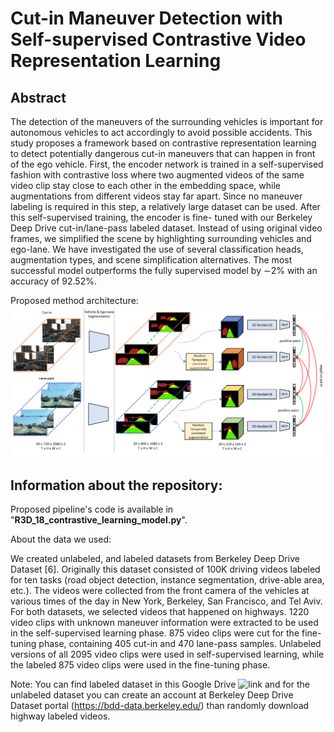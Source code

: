 # Cut-in Maneuver Detection with Self-supervised Contrastive Video Representation Learning

## Abstract

The detection of the maneuvers of the surrounding vehicles is important for autonomous vehicles to
act accordingly to avoid possible accidents. This study proposes a framework based on contrastive
representation learning to detect potentially dangerous cut-in maneuvers that can happen in front of
the ego vehicle. First, the encoder network is trained in a self-supervised fashion with contrastive loss
where two augmented videos of the same video clip stay close to each other in the embedding space,
while augmentations from different videos stay far apart. Since no maneuver labeling is required in
this step, a relatively large dataset can be used. After this self-supervised training, the encoder is fine-
tuned with our Berkeley Deep Drive cut-in/lane-pass labeled dataset. Instead of using original video
frames, we simplified the scene by highlighting surrounding vehicles and ego-lane. We have investigated
the use of several classification heads, augmentation types, and scene simplification alternatives. The
most successful model outperforms the fully supervised model by ∼2% with an accuracy of 92.52%.

Proposed method architecture:
![pipeline](https://github.com/ynalcakan/segment-and-predict-maneuver/blob/main/mcrl-overview_1200dpi.png?raw=true)

## Information about the repository:

Proposed pipeline's code is available in "**R3D_18_contrastive_learning_model.py**".

About the data we used:<br/>

We created unlabeled, and labeled datasets from Berkeley Deep Drive Dataset [6]. Originally this dataset consisted of 100K driving videos labeled
for ten tasks (road object detection, instance segmentation, drive-able area, etc.). The videos were collected from the front camera of the vehicles at
various times of the day in New York, Berkeley, San Francisco, and Tel Aviv. For both datasets, we selected videos that happened on highways. 1220
video clips with unknown maneuver information were extracted to be used in the self-supervised learning phase. 875 video clips were cut for the
fine-tuning phase, containing 405 cut-in and 470 lane-pass samples. Unlabeled versions of all 2095 video clips were used in self-supervised learning,
while the labeled 875 video clips were used in the fine-tuning phase.

Note: You can find labeled dataset in this Google Drive ![link](https://drive.google.com/drive/folders/1pk0zUFGD4C_iSvtATWTIlVP7u_3xzn4i) and for the unlabeled dataset you can create an account at Berkeley Deep Drive Dataset portal (https://bdd-data.berkeley.edu/) than randomly download highway labeled videos. 
